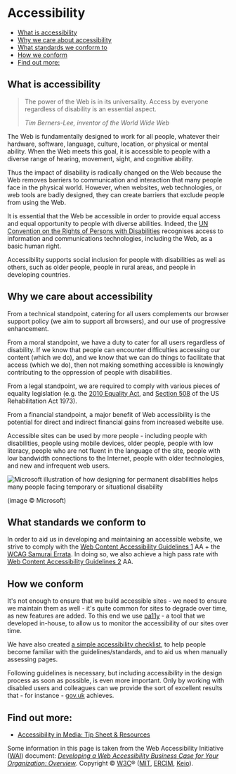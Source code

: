 # Accessibility

* [What is accessibility](#what-is-accessibility)
* [Why we care about accessibility](#why-we-care-about-accessibility)
* [What standards we conform to](#what-standards-we-conform-to)
* [How we conform](#how-we-conform)
* [Find out more:](#find-out-more)


## What is accessibility

> The power of the Web is in its universality.
> Access by everyone regardless of disability is an essential aspect.
>
> _Tim Berners-Lee, inventor of the World Wide Web_

The Web is fundamentally designed to work for all people, whatever their hardware, software, language, culture, location, or physical or mental ability. When the Web meets this goal, it is accessible to people with a diverse range of hearing, movement, sight, and cognitive ability.

Thus the impact of disability is radically changed on the Web because the Web removes barriers to communication and interaction that many people face in the physical world. However, when websites, web technologies, or web tools are badly designed, they can create barriers that exclude people from using the Web.

It is essential that the Web be accessible in order to provide equal access and equal opportunity to people with diverse abilities. Indeed, the [UN Convention on the Rights of Persons with Disabilities](https://www.un.org/development/desa/disabilities/) recognises access to information and communications technologies, including the Web, as a basic human right.

Accessibility supports social inclusion for people with disabilities as well as others, such as older people, people in rural areas, and people in developing countries.


## Why we care about accessibility

From a technical standpoint, catering for all users complements our browser support policy (we aim to support all browsers), and our use of progressive enhancement.

From a moral standpoint, we have a duty to cater for all users regardless of disability. If we know that people can encounter difficulties accessing our content (which we do), and we know that we can do things to facilitate that access (which we do), then not making something accessible is knowingly contributing to the oppression of people with disabilities.

From a legal standpoint, we are required to comply with various pieces of equality legislation (e.g. the [2010 Equality Act](http://www.legislation.gov.uk/ukpga/2010/15/contents), and [Section 508](https://www.section508.gov/) of the US Rehabilitation Act 1973).

From a financial standpoint, a major benefit of Web accessibility is the potential for direct and indirect financial gains from increased website use.

Accessible sites can be used by more people - including people with disabilities, people using mobile devices, older people, people with low literacy, people who are not fluent in the language of the site, people with low bandwidth connections to the Internet, people with older technologies, and new and infrequent web users.

![Microsoft illustration of how designing for permanent disabilities helps many people facing temporary or situational disability](github.com/springernature/frontend/accessibility/images/microsoft-accessibility.jpg)

(image &copy; Microsoft)


## What standards we conform to

In order to aid us in developing and maintaining an accessible website, we strive to comply with the [Web Content Accessibility Guidelines 1](https://www.w3.org/TR/WCAG10/) AA + the [WCAG Samurai Errata](http://www.wcagsamurai.org/erratas/introduction/). In doing so, we also achieve a high pass rate with [Web Content Accessibility Guidelines 2](https://www.w3.org/TR/WCAG20/) AA.


## How we conform

It's not enough to ensure that we build accessible sites - we need to ensure we maintain them as well - it's quite common for sites to degrade over time, as new features are added. To this end we use [pa11y](https://github.com/pa11y) - a tool that we developed in-house, to allow us to monitor the accessibility of our sites over time.

We have also created [a simple accessibility checklist](accessibility-checklist.md), to help people become familiar with the guidelines/standards, and to aid us when manually assessing pages.

Following guidelines is necessary, but including accessibility in the design process as soon as possible, is even more important. Only by working with disabled users and colleagues can we provide the sort of excellent results that - for instance - [gov.uk](https://www.gov.uk/) achieves.


## Find out more:

* [Accessibility in Media: Tip Sheet & Resources](https://ft-interactive.github.io/accessibility/index.html)

Some information in this page is taken from the Web Accessibility Initiative ([WAI](http://www.w3.org/WAI/)) document: _[Developing a Web Accessibility Business Case for Your Organization: Overview](https://www.w3.org/WAI/bcase/Overview)_. Copyright © [W3C](http://www.w3.org/)® ([MIT](http://www.csail.mit.edu/), [ERCIM](http://www.ercim.org/), [Keio](http://www.keio.ac.jp/)).
